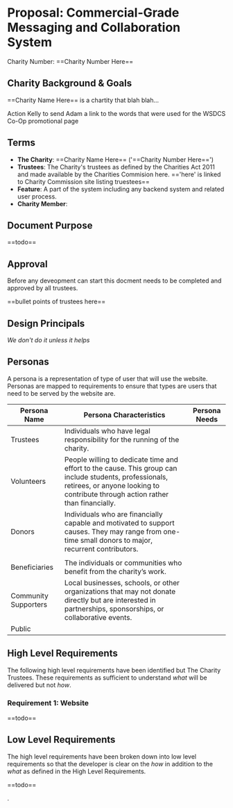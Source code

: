 
# Proposal: Commercial-Grade Messaging and Collaboration System

Charity Number: ==Charity Number Here==



## Charity Background & Goals

==Charity Name Here== is a chartity that blah blah...

Action Kelly to send Adam a link to the words that were used for the WSDCS Co-Op promotional page

## Terms

- **The Charity**: ==Charity Name Here== ('==Charity Number Here==')
- **Trustees**: The Charity's trustees as defined by the Charities Act 2011 and made available by the Charities Commision here. =='here' is linked to Charity Commission site listing truestees==
- **Feature**: A part of the system including any backend system and related user process.
- **Charity Member**:

## Document Purpose

==todo==

## Approval

Before any deveopment can start this docment needs to be completed and approved by all trustees.

==bullet points of trustees here==

## Design Principals

*We don't do it unless it helps*



## Personas

A persona is a representation of type of user that will use the website. Personas are mapped to requirements to ensure that types are users that need to be served by the website are.



| Persona Name         | Persona Characteristics                                      | Persona Needs |
| -------------------- | ------------------------------------------------------------ | ------------- |
| Trustees             | Individuals who have legal responsibility for the running of the charity. |               |
| Volunteers           | People willing to dedicate time and effort to the cause. This group can include students, professionals, retirees, or anyone looking to contribute through action rather than financially. |               |
| Donors               | Individuals who are financially capable and motivated to support causes. They may range from one-time small donors to major, recurrent contributors. |               |
|                      |                                                              |               |
| Beneficiaries        | The individuals or communities who benefit from the charity’s work. |               |
| Community Supporters | Local businesses, schools, or other organizations that may not donate directly but are interested in partnerships, sponsorships, or collaborative events. |               |
| Public               |                                                              |               |



## High Level Requirements


The following high level requirements have been identified but The Charity Trustees. These requirements as sufficient to understand *what* will be delivered but not *how*. 

### Requirement 1: Website

==todo==

## Low Level Requirements

The high level requirements have been broken down into low level requirements so that the developer is clear on the *how* in addition to the *what* as defined in the High Level Requirements.

==todo==

.
